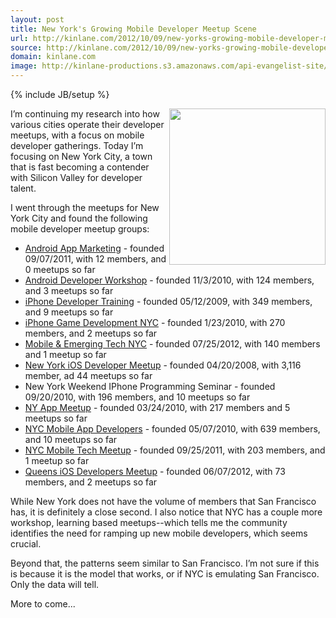 ```yaml
---
layout: post
title: New York's Growing Mobile Developer Meetup Scene
url: http://kinlane.com/2012/10/09/new-yorks-growing-mobile-developer-meetup-scene/
source: http://kinlane.com/2012/10/09/new-yorks-growing-mobile-developer-meetup-scene/
domain: kinlane.com
image: http://kinlane-productions.s3.amazonaws.com/api-evangelist-site/blog/meetup_logo.gif
---
```

{% include JB/setup %}<p>
     <a title="Meetup" href="http://www.meetup.com/"><img class="c1" src="https://s3.amazonaws.com/kinlane-productions/meetup/meetup_logo.gif" alt="" width="250" align="right" /></a>
</p>
<p>
     I’m continuing my research into how various cities operate their developer meetups, with a focus on mobile developer gatherings. Today I’m focusing on New York City, a town that is fast becoming a contender with Silicon Valley for developer talent.
</p>
<p>
     I went through the meetups for New York City and found the following mobile developer meetup groups:
</p>
<ul class="mainlist">
     <li>
          <a href="http://www.meetup.com/sellmoreapps/">Android App Marketing</a> - founded 09/07/2011, with 12 members, and 0 meetups so far
     </li>
     <li>
          <a href="http://www.meetup.com/The-Android-Developer-Workshop-Meetup/">Android Developer Workshop</a> - founded 11/3/2010, with 124 members, and 3 meetups so far
     </li>
     <li>
          <a href="http://www.meetup.com/iPhoneDeveloper/">iPhone Developer Training</a> - founded 05/12/2009, with 349 members, and 9 meetups so far
     </li>
     <li>
          <a href="http://www.meetup.com/iPhone-Game-Development-NYC/">iPhone Game Development NYC</a> - founded 1/23/2010, with 270 members, and 2 meetups so far
     </li>
     <li>
          <a href="http://www.meetup.com/Mobile-NYC/">Mobile &amp; Emerging Tech NYC</a> - founded 07/25/2012, with 140 members and 1 meetup so far
     </li>
     <li>
          <a href="http://www.meetup.com/new-york-ios-developer/">New York iOS Developer Meetup</a> - founded 04/20/2008, with 3,116 member, ad 44 meetups so far
     </li>
     <li>New York Weekend IPhone Programming Seminar - founded 09/20/2010, with 196 members, and 10 meetups so far
     </li>
     <li>
          <a href="http://www.meetup.com/NY-App-Meetup/">NY App Meetup</a> - founded 03/24/2010, with 217 members and 5 meetups so far
     </li>
     <li>
          <a href="http://www.meetup.com/NYC-Mobile-Apps-Developers-iPhone-Droid-iPad/">NYC Mobile App Developers</a> - founded 05/07/2010, with 639 members, and 10 meetups so far
     </li>
     <li>
          <a href="http://www.meetup.com/nyc-mobile-tech/">NYC Mobile Tech Meetup</a> - founded 09/25/2011, with 203 members, and 1 meetup so far
     </li>
     <li>
          <a href="http://www.meetup.com/Queens-iOS/">Queens iOS Developers Meetup</a> - founded 06/07/2012, with 73 members, and 2 meetups so far
     </li>
</ul>
<p>
     While New York does not have the volume of members that San Francisco has, it is definitely a close second. I also notice that NYC has a couple more workshop, learning based meetups--which tells me the community identifies the need for ramping up new mobile developers, which seems crucial.
</p>
<p>
     Beyond that, the patterns seem similar to San Francisco. I’m not sure if this is because it is the model that works, or if NYC is emulating San Francisco. Only the data will tell.
</p>
<p>
     More to come...
</p>